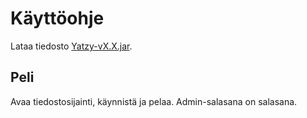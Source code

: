 # Käyttöohje

Lataa tiedosto [Yatzy-vX.X.jar](https://github.com/Riku-Laine/ot-harjoitustyo/releases).

## Peli

Avaa tiedostosijainti, käynnistä ja pelaa. Admin-salasana on salasana.
